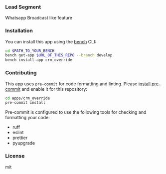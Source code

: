 ### Lead Segment

Whatsapp Broadcast like feature

### Installation

You can install this app using the [bench](https://github.com/frappe/bench) CLI:

```bash
cd $PATH_TO_YOUR_BENCH
bench get-app $URL_OF_THIS_REPO --branch develop
bench install-app crm_override
```

### Contributing

This app uses `pre-commit` for code formatting and linting. Please [install pre-commit](https://pre-commit.com/#installation) and enable it for this repository:

```bash
cd apps/crm_override
pre-commit install
```

Pre-commit is configured to use the following tools for checking and formatting your code:

- ruff
- eslint
- prettier
- pyupgrade

### License

mit
